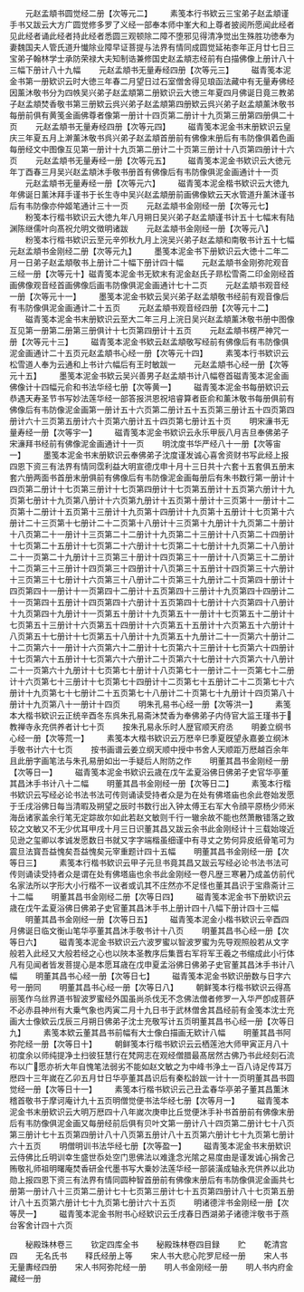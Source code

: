 <!-- { "loadSidebar": true } -->
　　元赵孟頫书圆觉经二册【次等元二】
　　素笺本行书欵云三宝弟子赵孟頫谨手书又跋云大方广圆觉修多罗了义经一部奉本师中峯大和上尊者披阅所愿闻此经者见此经者诵此经者持此经者悉圆三观顿除二障不堕邪见得清净觉出生殊胜功徳奉为妻魏国夫人管氏道升懴除业障早证菩提与法界有情同成圆觉延祐桼年正月廿七日三宝弟子翰林学士承防荣禄大夫知制诰兼修国史赵孟頫志经前有白描佛像上册计八十三幅下册计八十九幅
　　元赵孟頫书无量寿经四册【次等元三】
　　磁青笺本泥金书第一册欵识云时大徳三年春二月望日过石室僧舍得见琅函法藏中有无量寿佛经因薰沐敬书分为四帙吴兴弟子赵孟頫第二册欵识云大徳三年夏四月佛诞日竟三教弟子赵孟頫焚香敬书第三册欵云呉兴弟子赵孟頫第四册欵云呉兴弟子赵孟頫薰沐敬书每册前俱有黄笺金画佛尊者像第一册计十四页第二册计十九页第三册第四册俱二十页
　　元赵孟頫书无量寿经四册【次等元四】
　　磁青笺本泥金书末册欵识云皇庆三年夏五月上澣薰沐敬书呉兴弟子赵孟頫首册前有佛像末册后有韦防像俱着色画每册经文中图像互见第一册计十九页第二册计二十页第三册计十八页第四册计十六页
　　元赵孟頫书无量寿经一册【次等元五】
　　磁青笺本泥金书欵识云大徳元年丁酉春三月吴兴赵孟頫沐手敬书册首有佛像后有韦防像俱泥金画通计十一页
　　元赵孟頫书无量寿经一册【次等元六】
　　磁青笺本泥金楷书欵识云大徳九年佛诞日薰沐拜手谨书于长生寺中吴兴赵孟頫册前画佛像欵云天水管道升薰沐谨书后有韦防像亦仲姬笔通计三十一页
　　元赵孟頫书金刚经一册【次等元七】
　　粉笺本行楷书欵识云大徳九年八月朔日吴兴弟子赵孟頫谨书计五十七幅末有陆渊陈继儒叶向髙祝允明文徴明诸跋
　　元赵孟頫书金刚经一册【次等元八】
　　粉笺本行楷书欵识云至元辛夘秋九月上浣吴兴弟子赵孟頫和南敬书计五十七幅元赵孟頫书金刚经二册【次等元九】
　　墨笺本泥金书下册欵识云大徳十二年二月一日弟子赵孟頫敬书上册计二十幅下册计四十幅
　　元赵孟頫书金刚弥陀观音三经一册【次等元十】磁青笺本泥金书无欵末有泥金赵氏子昻松雪斋二印金刚经首画佛像观音经首画佛像后画韦防像俱泥金画通计七十二页
　　元赵孟頫书观音经一册【次等元十一】
　　墨笺本泥金书欵云吴兴弟子赵孟頫敬书经前有观音像后有韦防像俱泥金画通计二十五页
　　元赵孟頫书观音经四册【次等元十二】
　　磁青笺本泥金书末册欵识云至大二年三月上浣日吴兴赵孟頫薰沐敬书册中图像互见第一册第二册第三册俱计十七页第四册计十五页
　　元赵孟頫书楞严神咒一册【次等元十三】
　　磁青笺本泥金书欵云赵孟頫敬写经前有佛像后有韦防像俱泥金画通计二十五页元赵孟頫书心经一册【次等元十四】
　　素笺本行书欵识云松雪道人奉为云通和上书计六幅后有王时敏跋一
　　元赵孟頫书心经一册【次等元十五】
　　墨笺本泥金书欵云吴兴善男子赵孟頫书计八幅卷首磁青笺本泥金画佛像计十四幅元俞和书法华经七册【次等黄一】
　　磁青笺本泥金书每册欵识云恭遇天寿圣节书写妙法莲华经一部答报洪恩祝培睿算者臣俞和薰沐敬书每册俱前有佛像后有韦防像泥金画第一册计五十六页第二册计五十五页第三册计五十四页第四册计六十三页第五册计六十页第六册计五十四页第七册计五十页
　　明宋濓书无量寿经一册【次等宇一】
　　磁青笺本泥金书欵识云永乐甲辰八月吉旦奉佛弟子宋濓拜书经前有佛像泥金画通计十一页
　　明沈度书华严经八十一册【次等宙一】
　　墨笺本泥金书末册欵识云奉佛弟子沈度谨发诚心喜舍资财书写此经上报四恩下资三有法界有情同霑利益大明宣德戊申十月十三日共十六套十五套俱五册末套六册两面书首册末册俱前有佛像后有韦防像泥金画每册后有朱书数行第一册计十四页第二册计十七页第三册计十七页第四册计十七页第五册计十五页第六册计十九页第七册计十九页第八册计十六页第九册计十五页第十册计十三页第十一册计十二页第十二册计十五页第十三册计十九页第十四册计十九页第十五册计十七页第十六册计二十三页第十七册计二十二页第十八册计十三页第十九册计十九页第二十册计十八页第二十一册计十三页第二十二册计十九页第二十三册计十八页第二十四册计十七页第二十五册计十七页第二十六册计十七页第二十七册计十九页第二十八册计二十一页第二十九册计十三页第三十册计十四页第三十一册计十八页第三十二册计十二页第三十三册计十四页第三十四册计十八页第三十五册计十四页第三十六册计十三页第三十七册计十六页第三十八册计二十页第三十九册计二十页第四十册计十四页第四十一册计十一页第四十二册计十五页第四十三册计十九页第四十四册计二十一页第四十五册计十四页第四十六册计十五页第四十七册计十六页第四十八册计十九页第四十九册计十一页第五十册计十九页第五十一册计十七页第五十二册计十七页第五十三册计十六页第五十四册计十六页第五十五册计十六页第五十六册计十八页第五十七册计十七页第五十八册计十九页第五十九册计二十一页第六十册计二十二页第六十一册计十六页第六十二册计十七页第六十三册计十七页第六十四册计十七页第六十五册计十七页第六十六册计二十页第六十七册计十六页第六十八册计二十一页第六十九册计十七页第七十册计十八页第七十一册计二十一页第七十二册计十六页第七十三册计十七页第七十四册计十二页第七十五册计二十二页第七十六册计十九页第七十七册计二十五页第七十八册计二十页第七十九册计十四页第八十册计十九页第八十一册计十四页
　　明朱孔易书心经一册【次等洪一】
　　素笺本大楷书欵识云正统辛酉冬东呉朱孔易斋沐焚香为奉佛弟子内侍官大监王瑾书于教禅寺永充供养者计七十页
　　按朱孔易永乐时人歴官顺天府丞
　　明姜立纲书心经一册【次等荒一】
　　素笺本大楷书欵识云万厯辛巳季夏旣望永嘉姜立纲沐手敬书计六十七页
　　按书画谱云姜立纲天顺中授中书舍人天顺距万厯越百余年且此册字画笔法与朱孔易册如出一手疑后人附防之作
　　明董其昌书金刚经一册【次等日一】
　　磁青笺本泥金书欵识云歳在戊午孟夏浴佛日佛弟子史官华亭董其昌沐手书计八十二幅
　　明董其昌书金刚经一册【次等日二】
　　素笺本行楷书欵识云写经必论书法书法可传则诵读受持者众是为在处有佛塔庙也余此卷始发愿于壬戌浴佛日每当清暇及朔望之辰时书数行出入钟太傅王右军大令顔平原杨少师米海岳诸家盖余行笔无定踪故尔如此若赵文敏则千行一辙余故不能也然萧散错落之致较之文敏又不无少优耳甲戌十月三日识董其昌又跋云余书此金刚经计十三载始竣近见逊之玺卿以孝诚发愿数日书就又字字端楷虽细谨中有寻丈之势何异皮纸骨笔可为震旦法寳吾益愧矣吾益愧矣元宰重题计四十五幅
　　明董其昌书金刚经一册【次等日三】
　　素笺本行楷书欵识云甲子元旦书竟其昌又跋云写经必论书法书法可传则诵读受持者众是谓在处有佛塔庙也余书此金刚经一卷凡歴三寒暑乃成盖仿前代名家法所以字形大小行楷不一议者或讥其不庄然亦不足怪也董其昌识于宝鼎斋计三十二幅
　　明董其昌书金刚经二册【次等日四】
　　磁青笺本泥金书下册欵识云歳在戊午孟夏浴佛日佛弟子史官董其昌沐手书上册计四十八幅下册计四十三幅
　　明董其昌书金刚经一册【次等日五】
　　磁青笺本泥金小楷书欵识云辛酉四月佛诞日临文衡山笔华亭董其昌沐手敬书计十八页
　　明董其昌书心经一册【次等日六】
　　磁青笺本泥金书欵识云六波罗蜜以智波罗蜜为先导观照般若从文字般若入此经又大般若经之心也以陜本圣教序后集晋右军将军王羲之书缩成此小行体凡有见闻者皆发菩提心是本愿耳歳在戊申夏孟浴佛日佛弟子史官董其昌沐手书计八幅
　　明董其昌书心经一册【次等日七】
　　磁青笺本泥金书欵识册数与日字六号一册同
　　明董其昌书心经一册【次等日八】
　　朝鲜笺本行楷书欵识云得髙丽笺作乌丝界道书智波罗蜜经外国虽尚杀伐无不念佛法僧者修罗一入华严卽成菩萨不必赤县神州有大乗气象也丙寅二月十九日书于武林僧舍其昌经前有金笺本沈士充画大士像欵云戊辰三月朔日佛弟子沈士充敬写计五页明董其昌书心经一册【次等日九】
　　素笺本欵云董其昌书前幅有大士像白描画无欵计八幅
　　明董其昌书阿弥陀经一册【次等日十】
　　朝鲜笺本行楷书欵识云云栖莲池大师甲寅正月八十初度余以师纯提净土扫彼狂慧行在梵网志在观经僧腊最髙居然古佛乃书此经刻石流布以广愿亦祈大年自愧笔法弱劣不能如赵文敏之为中峰书浄土一百八诗足传耳万厯四十三年嵗在乙卯五月廿日华亭董其昌识后有秦松龄跋一计十一页明董其昌书圆觉经一册【次等日十一】
　　素笺本行楷书欵识云己丑孟春华亭弟子董其昌薫沐稽首敬书于摩诃庵计九十五页明僧觉便书法华经七册【次等月一】
　　磁青笺本泥金书末册欵识云大明万厯四十八年嵗次庚申比丘觉便沐手补书首册前有佛像末册后有韦防像俱泥金画又每册经前后俱有贝叶文第一册计八十四页第二册计七十八页第三册计七十五页第四册计八十八页第五册计八十五页第六册计七十九页第七册计六十五页
　　明僧明训书法华经七册【次等盈一】
　　磁青笺本泥金书末册欵识云侍佛比丘明训幸生盛世忝处空门思佛法以难逢念光隂之易度由是谨发诚心捐舍己贿敬礼师祖明曙庵焚香研金代墨书写大乗妙法莲华经一部装潢成轴永充供养以此功勋上报四恩下资三有法界有情同圆种智首册前有佛像末册后有韦防像俱泥金画共七册第一册计八十三页第二册计七十七页第三册计七十五页第四册计八十七页第五册计八十五页第六册计七十九页第七册计六十五页
　　明诸德泮书金刚经一册【次等昃一】
　　磁青笺本泥金书附书心经欵识云壬戌春日西湖弟子诸德泮敬书于燕台客舍计四十六页

　　秘殿珠林卷三
　　钦定四库全书
　　秘殿珠林卷四目録
　　贮
　　乾清宫四
　　无名氏书
　　释氏经册上等
　　宋人书大悲心陀罗尼经一册
　　宋人书无量夀经四册
　　宋人书阿弥陀经一册
　　明人书金刚经一册
　　明人书内府金藏经一册
